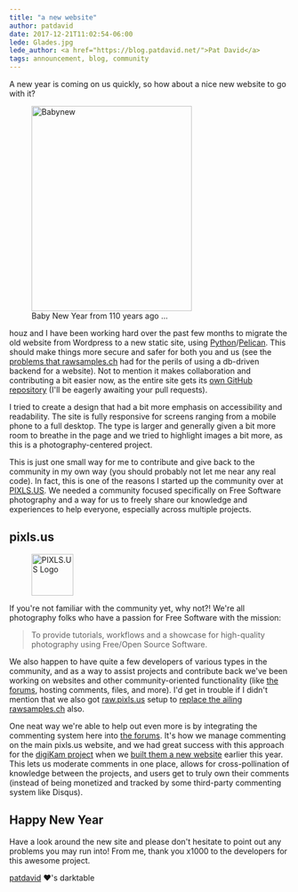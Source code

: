 ```yaml
---
title: "a new website"
author: patdavid
date: 2017-12-21T11:02:54-06:00
lede: Glades.jpg
lede_author: <a href="https://blog.patdavid.net/">Pat David</a>
tags: announcement, blog, community
---
```


A new year is coming on us quickly, so how about a nice new website to go with it?

<figure>
<a title="J. C. Leyendecker [Public domain], via Wikimedia Commons" href="https://commons.wikimedia.org/wiki/File%3ABabynew.jpg">
<img alt="Babynew" src="{filename}Babynew.jpg" width="288" height="369"/>
</a>
<figcaption>
Baby New Year from 110 years ago ...
</figcaption>
</figure>

houz and I have been working hard over the past few months to migrate the old website from Wordpress to a new static site, using [Python][]/[Pelican][].
This should make things more secure and safer for both you and us (see the [problems that rawsamples.ch][rawsamples] had for the perils of using a db-driven backend for a website).
Not to mention it makes collaboration and contributing a bit easier now, as the entire site gets its [own GitHub repository][] (I'll be eagerly awaiting your pull requests).

[Python]: https://www.python.org/ "Python homepage"
[Pelican]: https://blog.getpelican.com/ "Pelican Static Site Generator"
[rawsamples]: {filename}../2017-01-12-rawsamples-ch-replacement/2017-01-12-rawsamples-ch-replacement.md "rawsamples.ch replacement on darktable.org"
[own GitHub repository]: https://github.com/darktable-org/dtorg "darktable.org website repository"

I tried to create a design that had a bit more emphasis on accessibility and readability.
The site is fully responsive for screens ranging from a mobile phone to a full desktop.
The type is larger and generally given a bit more room to breathe in the page and we tried to highlight images a bit more, as this is a photography-centered project.

This is just one small way for me to contribute and give back to the community in my own way (you should probably not let me near any real code).
In fact, this is one of the reasons I started up the community over at [PIXLS.US][].
We needed a community focused specifically on Free Software photography and a way for us to freely share our knowledge and experiences to help everyone, especially across multiple projects.

[PIXLS.US]: https://pixls.us "PIXLS.US - Free Software Photography"


## pixls.us

<figure>
<img src="{filename}pixls.us-logo.png" alt="PIXLS.US Logo" width="75" height="75">
</figure>


If you're not familiar with the community yet, why not?!
We're all photography folks who have a passion for Free Software with the mission:

> To provide tutorials, workflows and a showcase for high-quality photography using Free/Open Source Software.

We also happen to have quite a few developers of various types in the community, and as a way to assist projects and contribute back we've been working on websites and other community-oriented functionality (like [the forums][], hosting comments, files, and more).
I'd get in trouble if I didn't mention that we also got [raw.pixls.us][] setup to [replace the ailing rawsamples.ch][rawsamples] also.

[the forums]: https://discuss.pixls.us "PIXLS.US Discussion Forum"
[raw.pixls.us]: https://raw.pixls.us "Raw Files for Free Software"

One neat way we're able to help out even more is by integrating the commenting system here into [the forums][].
It's how we manage commenting on the main pixls.us website, and we had great success with this approach for the [digiKam project][] when we [built them a new website][] earlier this year.
This lets us moderate comments in one place, allows for cross-pollination of knowledge between the projects, and users get to truly own their comments (instead of being monetized and tracked by some third-party commenting system like Disqus).

[digiKam project]: https://www.digikam.org/ "digiKam Homepage"
[built them a new website]: https://www.digikam.org/news/2017-04-30-new-digikam-static-site/ "The new digiKam web presence"


## Happy New Year

Have a look around the new site and please don't hesitate to point out any problems you may run into!
From me, thank you x1000 to the developers for this awesome project.

[patdavid](https://patdavid.net "Pat David") &hearts;'s darktable
